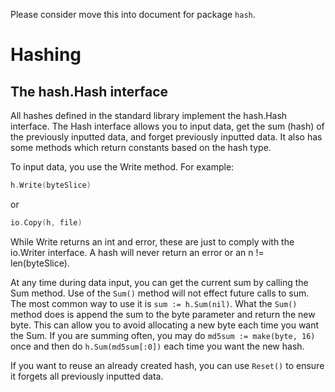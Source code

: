 Please consider move this into document for package ` hash `.

# Hashing

## The hash.Hash interface

All hashes defined in the standard library implement the hash.Hash interface. The Hash interface allows you to input data, get the sum (hash) of the previously inputted data, and forget previously inputted data. It also has some methods which return constants based on the hash type.

To input data, you use the Write method. For example:

```go
h.Write(byteSlice)
```

or

```go
io.Copy(h, file)
```

While Write returns an int and error, these are just to comply with the io.Writer interface. A hash will never return an error or an n != len(byteSlice).

At any time during data input, you can get the current sum by calling the Sum method. Use of the `Sum()` method will not effect future calls to sum. The most common way to use it is `sum := h.Sum(nil)`. What the `Sum()` method does is append the sum to the byte parameter and return the new byte. This can allow you to avoid allocating a new byte each time you want the Sum. If you are summing often, you may do `md5sum := make(byte, 16)` once and then do `h.Sum(md5sum[:0])` each time you want the new hash.

If you want to reuse an already created hash, you can use `Reset()` to ensure it forgets all previously inputted data.